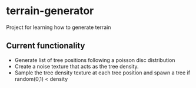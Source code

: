 # terrain-generator
Project for learning how to generate terrain

## Current functionality
- Generate list of tree positions following a poisson disc distribution
- Create a noise texture that acts as the tree density.
- Sample the tree density texture at each tree position and spawn a tree if random(0,1) < density
